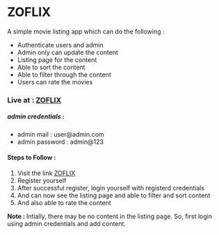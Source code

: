 <h1>ZOFLIX</h1>

<p>A simple movie listing app which can do the following : </p>
<ul>
  <li>Authenticate users and admin</li>
  <li>Admin only can update the content</li>
  <li>Listing page for the content</li>
  <li>Able to sort the content</li>
  <li>Able to filter through the content</li>
  <li>Users can rate the movies</li>
</ul>


<h3>Live at : <a href="https://varun-kilaru.github.io/zoflix.github.io/">ZOFLIX</a></h3>
<h5>admin credentials : </h5>
<ul>
  <li>admin mail : user@admin.com</li>
  <li>admin password : admin@123</li>
</ul>

<h4>Steps to Follow :</h4>
<ol>
  <li>Visit the link <a href="https://varun-kilaru.github.io/zoflix.github.io/">ZOFLIX</a></li>
  <li>Register yourself</li>
  <li>After successful register, login yourself with registerd credentials</li>
  <li>And can now see the listing page and able to filter and sort content</li>
  <li>And also able to rate the content</li>
</ol>
  
<p><b>Note : </b>Intially, there may be no content in the listing page. So, first login using admin credentials and add content.</p>
